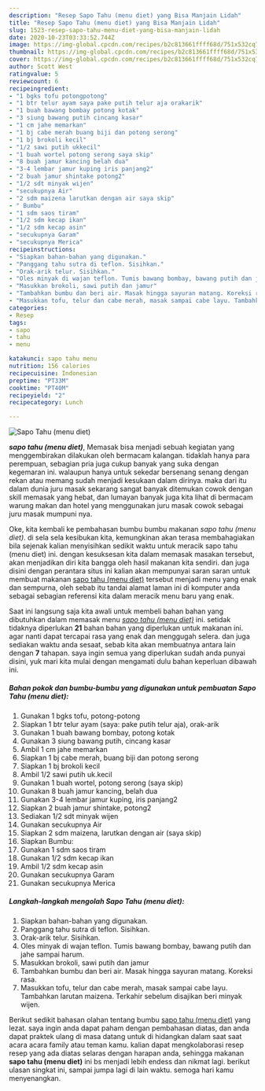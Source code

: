 ```yaml
---
description: "Resep Sapo Tahu (menu diet) yang Bisa Manjain Lidah"
title: "Resep Sapo Tahu (menu diet) yang Bisa Manjain Lidah"
slug: 1523-resep-sapo-tahu-menu-diet-yang-bisa-manjain-lidah
date: 2020-10-23T03:33:52.744Z
image: https://img-global.cpcdn.com/recipes/b2c813661ffff68d/751x532cq70/sapo-tahu-menu-diet-foto-resep-utama.jpg
thumbnail: https://img-global.cpcdn.com/recipes/b2c813661ffff68d/751x532cq70/sapo-tahu-menu-diet-foto-resep-utama.jpg
cover: https://img-global.cpcdn.com/recipes/b2c813661ffff68d/751x532cq70/sapo-tahu-menu-diet-foto-resep-utama.jpg
author: Scott West
ratingvalue: 5
reviewcount: 6
recipeingredient:
- "1 bgks tofu potongpotong"
- "1 btr telur ayam saya pake putih telur aja orakarik"
- "1 buah bawang bombay potong kotak"
- "3 siung bawang putih cincang kasar"
- "1 cm jahe memarkan"
- "1 bj cabe merah buang biji dan potong serong"
- "1 bj brokoli kecil"
- "1/2 sawi putih ukkecil"
- "1 buah wortel potong serong saya skip"
- "8 buah jamur kancing belah dua"
- "3-4 lembar jamur kuping iris panjang2"
- "2 buah jamur shintake potong2"
- "1/2 sdt minyak wijen"
- "secukupnya Air"
- "2 sdm maizena larutkan dengan air saya skip"
- " Bumbu"
- "1 sdm saos tiram"
- "1/2 sdm kecap ikan"
- "1/2 sdm kecap asin"
- "secukupnya Garam"
- "secukupnya Merica"
recipeinstructions:
- "Siapkan bahan-bahan yang digunakan."
- "Panggang tahu sutra di teflon. Sisihkan."
- "Orak-arik telur. Sisihkan."
- "Oles minyak di wajan teflon. Tumis bawang bombay, bawang putih dan jahe sampai harum."
- "Masukkan brokoli, sawi putih dan jamur"
- "Tambahkan bumbu dan beri air. Masak hingga sayuran matang. Koreksi rasa."
- "Masukkan tofu, telur dan cabe merah, masak sampai cabe layu. Tambahkan larutan maizena. Terkahir sebelum disajikan beri minyak wijen."
categories:
- Resep
tags:
- sapo
- tahu
- menu

katakunci: sapo tahu menu 
nutrition: 156 calories
recipecuisine: Indonesian
preptime: "PT33M"
cooktime: "PT40M"
recipeyield: "2"
recipecategory: Lunch

---
```



![Sapo Tahu (menu diet)](https://img-global.cpcdn.com/recipes/b2c813661ffff68d/751x532cq70/sapo-tahu-menu-diet-foto-resep-utama.jpg)

<b><i>sapo tahu (menu diet)</i></b>, Memasak bisa menjadi sebuah kegiatan yang menggembirakan dilakukan oleh bermacam kalangan. tidaklah hanya para perempuan, sebagian pria juga cukup banyak yang suka dengan kegemaran ini. walaupun hanya untuk sekedar bersenang senang dengan rekan atau memang sudah menjadi kesukaan dalam dirinya. maka dari itu dalam dunia juru masak sekarang sangat banyak ditemukan cowok dengan skill memasak yang hebat, dan lumayan banyak juga kita lihat di bermacam warung makan dan hotel yang menggunakan juru masak cowok sebagai juru masak mumpuni nya.

Oke, kita kembali ke pembahasan bumbu bumbu makanan <i>sapo tahu (menu diet)</i>. di sela sela kesibukan kita, kemungkinan akan terasa membahagiakan bila sejenak kalian menyisihkan sedikit waktu untuk meracik sapo tahu (menu diet) ini. dengan kesuksesan kita dalam memasak masakan tersebut, akan menjadikan diri kita bangga oleh hasil makanan kita sendiri. dan juga disini dengan perantara situs ini kalian akan mempunyai saran saran untuk membuat makanan <u>sapo tahu (menu diet)</u> tersebut menjadi menu yang enak dan sempurna, oleh sebab itu tandai alamat laman ini di komputer anda sebagai sebagian referensi kita dalam meracik menu baru yang enak.




Saat ini langsung saja kita awali untuk membeli bahan bahan yang dibutuhkan dalam memasak menu <u><i>sapo tahu (menu diet)</i></u> ini. setidak tidaknya diperlukan <b>21</b> bahan bahan yang diperlukan untuk makanan ini. agar nanti dapat tercapai rasa yang enak dan menggugah selera. dan juga sediakan waktu anda sesaat, sebab kita akan membuatnya antara lain dengan <b>7</b> tahapan. saya ingin semua yang diperlukan sudah anda punyai disini, yuk mari kita mulai dengan mengamati dulu bahan keperluan dibawah ini.

<!--inarticleads1-->

##### Bahan pokok dan bumbu-bumbu yang digunakan untuk pembuatan Sapo Tahu (menu diet):

1. Gunakan 1 bgks tofu, potong-potong
1. Siapkan 1 btr telur ayam (saya: pake putih telur aja), orak-arik
1. Gunakan 1 buah bawang bombay, potong kotak
1. Gunakan 3 siung bawang putih, cincang kasar
1. Ambil 1 cm jahe memarkan
1. Siapkan 1 bj cabe merah, buang biji dan potong serong
1. Siapkan 1 bj brokoli kecil
1. Ambil 1/2 sawi putih uk.kecil
1. Gunakan 1 buah wortel, potong serong (saya skip)
1. Gunakan 8 buah jamur kancing, belah dua
1. Gunakan 3-4 lembar jamur kuping, iris panjang2
1. Siapkan 2 buah jamur shintake, potong2
1. Sediakan 1/2 sdt minyak wijen
1. Gunakan secukupnya Air
1. Siapkan 2 sdm maizena, larutkan dengan air (saya skip)
1. Siapkan  Bumbu:
1. Gunakan 1 sdm saos tiram
1. Gunakan 1/2 sdm kecap ikan
1. Ambil 1/2 sdm kecap asin
1. Gunakan secukupnya Garam
1. Gunakan secukupnya Merica




<!--inarticleads2-->

##### Langkah-langkah mengolah Sapo Tahu (menu diet):

1. Siapkan bahan-bahan yang digunakan.
1. Panggang tahu sutra di teflon. Sisihkan.
1. Orak-arik telur. Sisihkan.
1. Oles minyak di wajan teflon. Tumis bawang bombay, bawang putih dan jahe sampai harum.
1. Masukkan brokoli, sawi putih dan jamur
1. Tambahkan bumbu dan beri air. Masak hingga sayuran matang. Koreksi rasa.
1. Masukkan tofu, telur dan cabe merah, masak sampai cabe layu. Tambahkan larutan maizena. Terkahir sebelum disajikan beri minyak wijen.




Berikut sedikit bahasan olahan tentang bumbu <u>sapo tahu (menu diet)</u> yang lezat. saya ingin anda dapat paham dengan pembahasan diatas, dan anda dapat praktek ulang di masa datang untuk di hidangkan dalam saat saat acara acara family atau teman kamu. kalian dapat mengkolaborasi resep resep yang ada diatas selaras dengan harapan anda, sehingga makanan <b>sapo tahu (menu diet)</b> ini bs menjadi lebih endess dan nikmat lagi. berikut ulasan singkat ini, sampai jumpa lagi di lain waktu. semoga hari kamu menyenangkan.
